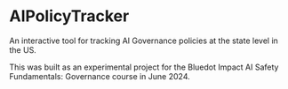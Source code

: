 # AIPolicyTracker
An interactive tool for tracking AI Governance policies at the state level in the US.

This was built as an experimental project for the Bluedot Impact AI Safety Fundamentals: Governance course in June 2024. 

